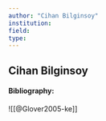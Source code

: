 ```yaml
---
author: "Cihan Bilginsoy"
institution:
field:
type:
---
```


## Cihan Bilginsoy
#### Bibliography:

![[@Glover2005-ke]]
